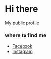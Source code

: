 # Hi there

My public profile 
### where to find me
- [Facebook](https://www.facebook.com/luis.gonzalesventura.524)
- [Instagram](https://www.instagram.com/luisgonzalesv_/)

